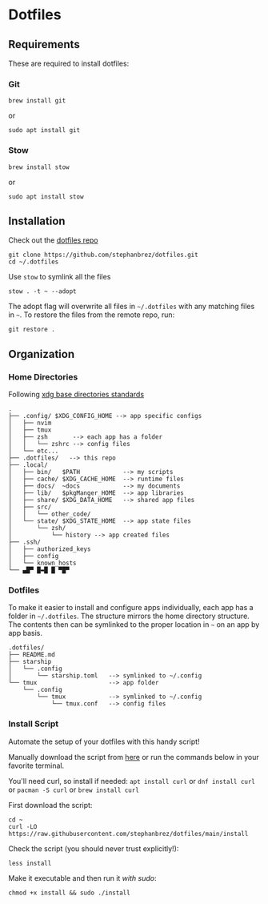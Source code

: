 # Dotfiles

## Requirements

These are required to install dotfiles:

### Git

```
brew install git
```

or

```
sudo apt install git
```

### Stow

```
brew install stow
```

or

```
sudo apt install stow
```

## Installation

Check out the [dotfiles repo](https://github.com/stephanbrez/dotfiles)

```
git clone https://github.com/stephanbrez/dotfiles.git
cd ~/.dotfiles
```

Use `stow` to symlink all the files

```
stow . -t ~ --adopt
```

The adopt flag will overwrite all files in `~/.dotfiles` with any matching files in `~`. To restore the files from the remote repo, run:

```
git restore .
```

## Organization

### Home Directories

Following [xdg base directories standards](https://specifications.freedesktop.org/basedir-spec/basedir-spec-latest.html)

```
.
├── .config/ $XDG_CONFIG_HOME --> app specific configs
│   ├── nvim
│   ├── tmux
│   ├── zsh       --> each app has a folder
│   │   └── zshrc --> config files
│   └── etc...
├── .dotfiles/   --> this repo
├── .local/
│   ├── bin/   $PATH            --> my scripts
│   ├── cache/ $XDG_CACHE_HOME  --> runtime files
│   ├── docs/  ~docs            --> my documents
│   ├── lib/   $pkgManger_HOME  --> app libraries
│   ├── share/ $XDG_DATA_HOME   --> shared app files
│   ├── src/
│   │   └── other_code/
│   └── state/ $XDG_STATE_HOME  --> app state files
│       └── zsh/
│           └── history --> app created files
├── .ssh/
│   ├── authorized_keys
│   ├── config
│   └── known_hosts
└── ▄█▀ █▬█ █ ▀█▀
```

### Dotfiles

To make it easier to install and configure apps individually, each app has a folder in `~/.dotfiles`. The structure mirrors the home directory structure. The contents then can be symlinked to the proper location in `~` on an app by app basis.

```
.dotfiles/
├── README.md
├── starship
│   └── .config
│       └── starship.toml   --> symlinked to ~/.config
└── tmux                    --> app folder
    └── .config
        └── tmux            --> symlinked to ~/.config
            └── tmux.conf   --> config files
```
### Install Script
Automate the setup of your dotfiles with this handy script!

Manually download the script from [here](https://github.com/stephanbrez/dotfiles/blob/main/install.sh) or run the commands below in your favorite terminal.

You'll need curl, so install if needed:
`apt install curl` or `dnf install curl` or `pacman -S curl` or `brew install curl`

First download the script:
```
cd ~
curl -LO https://raw.githubusercontent.com/stephanbrez/dotfiles/main/install
```

Check the script (you should never trust explicitly!):
```
less install
```

Make it executable and then run it *with sudo*:
```
chmod +x install && sudo ./install
```
